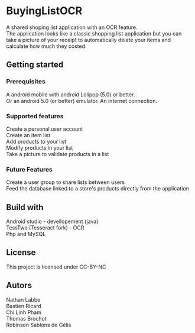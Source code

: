 # BuyingListOCR
A shared shoping list application with an OCR feature.  
The application looks like a classic shopping list application but you can take a picture of your receipt to automatically delete your items and calculate how much they costed.
## Getting started
### Prerequisites
A android mobile with android Lolipop (5.0) or better.  
Or an android 5.0 (or better) emulator.
An internet connection.
### Supported features
Create a personal user account  
Create an item list  
Add products to your list  
Modify products in your list  
Take a picture to validate products in a list  
### Future Features
Create a user group to share lists between users  
Feed the database linked to a store's products directly from the application
## Build with
Android studio - devellopement (java)  
TessTwo (Tesseract fork) - OCR  
Php and MySQL
## License
This project is licensed under CC-BY-NC
## Autors
Nathan Labbe  
Bastien Ricard  
Chi Linh Pham  
Thomas Brochot  
Robinson Sablons de Gélis  

